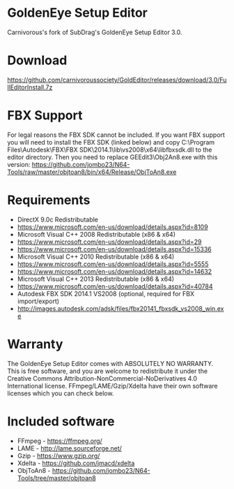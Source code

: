 # GoldenEye Setup Editor
Carnivorous's fork of SubDrag's GoldenEye Setup Editor 3.0.

# Download
https://github.com/carnivoroussociety/GoldEditor/releases/download/3.0/FullEditorInstall.7z

# FBX Support
For legal reasons the FBX SDK cannot be included. If you want FBX support you will need to install the FBX SDK (linked below) and copy C:\Program Files\Autodesk\FBX\FBX SDK\2014.1\lib\vs2008\x64\libfbxsdk.dll to the editor directory. Then you need to replace GEEdit3\Obj2An8.exe with this version: https://github.com/jombo23/N64-Tools/raw/master/objtoan8/bin/x64/Release/ObjToAn8.exe

# Requirements
* DirectX 9.0c Redistributable
* https://www.microsoft.com/en-us/download/details.aspx?id=8109
* Microsoft Visual C++ 2008 Redistributable (x86 & x64)
* https://www.microsoft.com/en-us/download/details.aspx?id=29
* https://www.microsoft.com/en-us/download/details.aspx?id=15336
* Microsoft Visual C++ 2010 Redistributable (x86 & x64)
* https://www.microsoft.com/en-us/download/details.aspx?id=5555
* https://www.microsoft.com/en-us/download/details.aspx?id=14632
* Microsoft Visual C++ 2013 Redistributable (x86 & x64)
* https://www.microsoft.com/en-us/download/details.aspx?id=40784
* Autodesk FBX SDK 2014.1 VS2008 (optional, required for FBX import/export)
* http://images.autodesk.com/adsk/files/fbx20141_fbxsdk_vs2008_win.exe

# Warranty
The GoldenEye Setup Editor comes with ABSOLUTELY NO WARRANTY.
This is free software, and you are welcome to redistribute it under the Creative Commons Attribution-NonCommercial-NoDerivatives 4.0 International license. FFmpeg/LAME/Gzip/Xdelta have their own software licenses which you can check below.

# Included software
* FFmpeg - https://ffmpeg.org/
* LAME - http://lame.sourceforge.net/
* Gzip - https://www.gzip.org/
* Xdelta - https://github.com/jmacd/xdelta
* ObjToAn8 - https://github.com/jombo23/N64-Tools/tree/master/objtoan8
